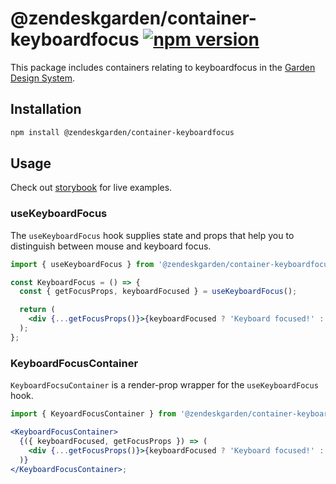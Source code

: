 # @zendeskgarden/container-keyboardfocus [![npm version][npm version badge]][npm version link]

[npm version badge]: https://flat.badgen.net/npm/v/@zendeskgarden/container-keyboardfocus
[npm version link]: https://www.npmjs.com/package/@zendeskgarden/container-keyboardfocus

This package includes containers relating to keyboardfocus in the
[Garden Design System](https://zendeskgarden.github.io/).

## Installation

```sh
npm install @zendeskgarden/container-keyboardfocus
```

## Usage

Check out [storybook](https://zendeskgarden.github.io/react-containers) for live examples.

### useKeyboardFocus

The `useKeyboardFocus` hook supplies state and props that help you to distinguish between mouse and
keyboard focus.

```jsx
import { useKeyboardFocus } from '@zendeskgarden/container-keyboardfocus';

const KeyboardFocus = () => {
  const { getFocusProps, keyboardFocused } = useKeyboardFocus();

  return (
    <div {...getFocusProps()}>{keyboardFocused ? 'Keyboard focused!' : 'Not keyboard focused'}</div>
  );
};
```

### KeyboardFocusContainer

`KeyboardFocsuContainer` is a render-prop wrapper for the `useKeyboardFocus` hook.

```jsx
import { KeyoardFocusContainer } from '@zendeskgarden/container-keyboardfocus';

<KeyboardFocusContainer>
  {({ keyboardFocused, getFocusProps }) => (
    <div {...getFocusProps()}>{keyboardFocused ? 'Keyboard focused!' : 'Not keyboard focused'}</div>
  )}
</KeyboardFocusContainer>;
```
